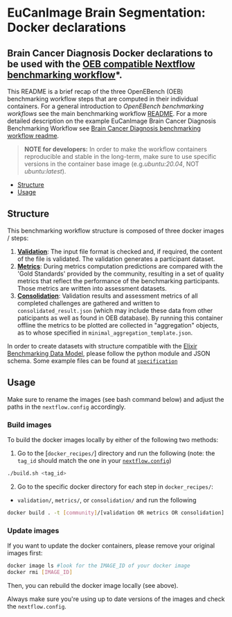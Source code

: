 # EuCanImage Brain Segmentation: Docker declarations

**Brain Cancer Diagnosis Docker declarations** to be used with the [OEB compatible Nextflow benchmarking workflow][main-nf]*.
---

This README is a brief recap of the three OpenEBench (OEB) benchmarking workflow steps that are computed in their individual containers. For a general introduction to *OpenEBench benchmarking workflows* see the main benchmarking workflow [README][readme]. For a more detailed description on the example EuCanImage Brain Cancer Diagnosis Benchmarking Workflow see [Brain Cancer Diagnosis benchmarking workflow readme][bcd-bwf].

> **NOTE for developers:**
> In order to make the workflow containers reproducible and stable in the long-term, make sure to use specific versions in the container base image (e.g.*ubuntu:20.04*, NOT *ubuntu:latest*).

- [Structure](#structure)
- [Usage](#usage)

## Structure

This benchmarking workflow structure is composed of three docker images / steps:

1. [**Validation**](./validation):
   The input file format is checked and, if required, the content of the file is validated. The validation generates a participant dataset. 
2. [**Metrics**](./metrics):
   During metrics computation predictions are compared with the 'Gold Standards' provided by the community, resulting in a set of quality metrics that reflect the performance of the benchmarking participants. Those metrics are written into assessment datasets. 
3. [**Consolidation**](./consolidation):
   Validation results and assessment metrics of all completed challenges are gathered and written to `consolidated_result.json` (which may include these data from other paticipants as well as found in OEB database). By running this container offline the metrics to be plotted are collected in "aggregation" objects, as to whose specified in `minimal_aggregation_template.json`.

In order to create datasets with structure compatible with the [Elixir Benchmarking Data Model](https://github.com/inab/benchmarking-data-model), please follow the python module and JSON schema. Some example files can be found at [`specification`][spec]

## Usage

Make sure to rename the images (see bash command below) and adjust the paths in the `nextflow.config` accordingly.

### Build images

To build the docker images locally by either of the following two methods:

1. Go to the [`docker_recipes/`] directory and run the following
   (note: the `tag_id` should match the one in your [`nextflow.config`][nextflow-config])

```bash
./build.sh <tag_id>
```

2. Go to the specific docker directory for each step in `docker_recipes/`:

- `validation/`, `metrics/`, or `consolidation/`
  and run the following

```bash
docker build . -t [community]/[validation OR metrics OR consolidation]:<tag_id>
```

### Update images

If you want to update the docker containers, please remove your original images first:

```bash
docker image ls #look for the IMAGE_ID of your docker image
docker rmi [IMAGE_ID]
```

Then, you can rebuild the docker image locally (see above).

Always make sure you're using up to date versions of the images and check the `nextflow.config`.

[//]: #
[main-nf]: ../main.nf
[readme]: ../README.md
[bcd-bwf]: ../EuCanImage_BCD_Benchmarking_Workflow.md
[spec]: ../specification/example_files/
[nextflow-config]: ../nextflow.config